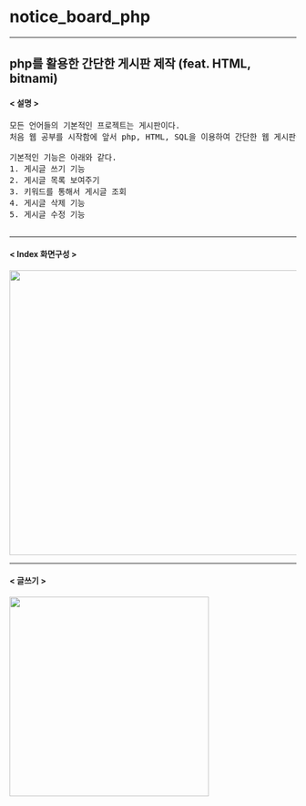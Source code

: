 # notice_board_php
------------------
## php를 활용한 간단한 게시판 제작 (feat. HTML, bitnami)

#### < 설명 >
<pre>
모든 언어들의 기본적인 프로젝트는 게시판이다.
처음 웹 공부를 시작함에 앞서 php, HTML, SQL을 이용하여 간단한 웹 게시판을 제작한다.

기본적인 기능은 아래와 같다.
1. 게시글 쓰기 기능
2. 게시글 목록 보여주기
3. 키워드를 통해서 게시글 조회
4. 게시글 삭제 기능
5. 게시글 수정 기능

</pre>
------------------
#### < Index 화면구성 >
<img src="https://user-images.githubusercontent.com/108309664/178682287-0b7fdc65-9da8-40f7-933f-1a506a3024fb.png" width="600" height="500">

------------------
#### < 글쓰기 >
<img src="https://user-images.githubusercontent.com/108309664/178683571-abdc4979-0dad-44ea-8050-1e42999c6281.png" width="350" height="350">
